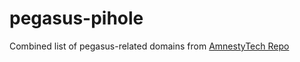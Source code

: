 # pegasus-pihole

Combined list of pegasus-related domains from [AmnestyTech Repo](https://github.com/AmnestyTech/investigations/tree/master/2021-07-18_nso)
